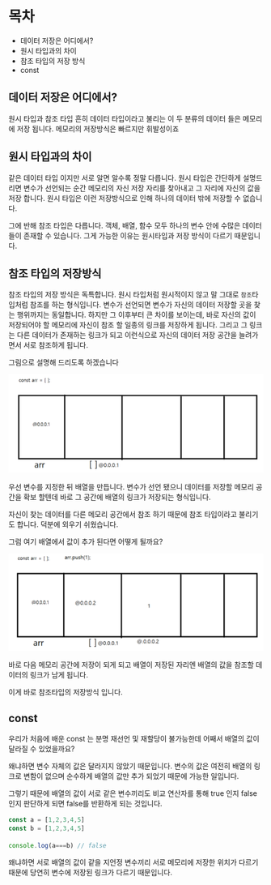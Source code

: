# 목차
- 데이터 저장은 어디에서?
- 원시 타입과의 차이
- 참조 타입의 저장 방식
- const

## 데이터 저장은 어디에서?
원시 타입과 참조 타입 흔히 데이터 타입이라고 불리는 이 두 분류의 데이터 들은 메모리에 저장 됩니다. 메모리의 저장방식은 빠르지만 휘발성이죠

## 원시 타입과의 차이
같은 데이터 타입 이지만 서로 알면 알수록 정말 다릅니다.
원시 타입은 간단하게 설명드리면 변수가 선언되는 순간 메모리의 자신 저장 자리를 찾아내고 그 자리에 자신의 값을 저장 합니다.
원시 타입은 이런 저장방식으로 인해 하나의 데이터 밖에 저장할 수 없습니다.

그에 반해 참조 타입은 다릅니다. 객체, 배열, 함수 모두 하나의 변수 안에 수많은 데이터들이 존재할 수 있습니다.
그게 가능한 이유는 원시타입과 저장 방식이 다르기 때문입니다.
## 참조 타입의 저장방식
참조 타입의 저장 방식은 독특합니다. 원시 타입처럼 원시적이지 않고 말 그대로 `참조`타입처럼 참조를 하는 형식입니다.
변수가 선언되면 변수가 자신의 데이터 저장할 곳을 찾는 행위까지는 동일합니다.
하지만 그 이후부터 큰 차이를 보이는데, 바로 자신의 값이 저장되어야 할 메모리에 자신이 참조 할 일종의 링크를 저장하게 됩니다.
그리고 그 링크는 다른 데이터가 존재하는 링크가 되고 이런식으로 자신의 데이터 저장 공간을 늘려가면서 서로 참조하게 됩니다.

그림으로 설명해 드리도록 하겠습니다

![참조](./참조사진/참조.png)

우선 변수를 지정한 뒤 배열을 만듭니다.
변수가 선언 됐으니 데이터를 저장할 메모리 공간을 확보 할텐데 바로 그 공간에 배열의 링크가 저장되는 형식입니다.

자신이 찾는 데이터를 다른 메모리 공간에서 참조 하기 때문에 참조 타입이라고 불리기도 합니다. 덕분에 외우기 쉬웠습니다.

그럼 여기 배열에서 값이 추가 된다면 어떻게 될까요?

![참조2](./참조사진/참조2.png)

바로 다음 메모리 공간에 저장이 되게 되고 배열이 저장된 자리엔 배열의 값을 참조할 데이터의 링크가 남게 됩니다.

이게 바로 참조타입의 저장방식 입니다.

## const

우리가 처음에 배운 const 는 분명 재선언 및 재할당이 불가능한데 어째서 배열의 값이 달라질 수 있었을까요?

왜냐하면 변수 자체의 값은 달라지지 않았기 때문입니다. 변수의 값은 여전히 배열의 링크로 변함이 없으며 순수하게 배열의 값만 추가 되었기 때문에 가능한 일입니다.

그렇기 때문에 배열의 값이 서로 같은 변수끼리도 비교 연산자를 통해 true 인지 false 인지 판단하게 되면 false를 반환하게 되는 것입니다.

```js
const a = [1,2,3,4,5]
const b = [1,2,3,4,5]

console.log(a===b) // false
```
왜냐하면 서로 배열의 값이 같을 지언정 변수끼리 서로 메모리에 저장한 위치가 다르기 때문에 당연히 변수에 저장된 링크가 다르기 때문입니다.